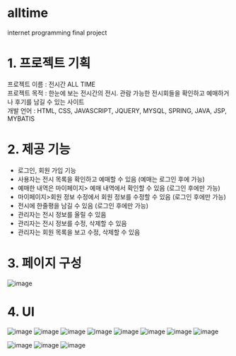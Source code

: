 # alltime
internet programming final project
# 1. 프로젝트 기획 
프로젝트 이름 : 전시간 ALL TIME  
프로젝트 목적 : 한눈에 보는 전시간의 전시. 관람 가능한 전시회들을 확인하고 예매하거나 후기를 남길 수 있는 사이트   
개발 언어 : HTML, CSS, JAVASCRIPT, JQUERY, MYSQL, SPRING, JAVA, JSP, MYBATIS  

# 2. 제공 기능
- 로그인, 회원 가입 기능
- 사용자는 전시 목록을 확인하고 예매할 수 있음 (예매는 로그인 후에 가능)
- 예매한 내역은 마이페이지> 예매 내역에서 확인할 수 있음 (로그인 후에만 가능)
- 마이페이지>회원 정보 수정에서 회원 정보를 수정할 수 있음 (로그인 후에만 가능)
- 전시에 한줄평을 남길 수 있음 (로그인 후에만 가능)
- 관리자는 전시 정보를 올릴 수 있음
- 관리자는 전시 정보를 수정, 삭제할 수 있음 
- 관리자는 회원 목록을 보고 수정, 삭제할 수 있음

# 3. 페이지 구성   
![image](https://user-images.githubusercontent.com/13061461/102786129-5acd3580-43e2-11eb-8b24-4610e9fecc2c.png)
 
 
 
 # 4. UI
![image](https://user-images.githubusercontent.com/13061461/102786316-a67fdf00-43e2-11eb-9e88-d38b7d8e9d69.png)
![image](https://user-images.githubusercontent.com/13061461/102786321-a849a280-43e2-11eb-825d-75d7fb0efe34.png)
![image](https://user-images.githubusercontent.com/13061461/102786330-ac75c000-43e2-11eb-9847-902c5a6c6550.png)
![image](https://user-images.githubusercontent.com/13061461/102786333-ae3f8380-43e2-11eb-8b22-ee67fac2102e.png)
![image](https://user-images.githubusercontent.com/13061461/102786340-b0a1dd80-43e2-11eb-941b-a4d89864acd3.png)
![image](https://user-images.githubusercontent.com/13061461/102786348-b4356480-43e2-11eb-8267-1aca9298437c.png)
![image](https://user-images.githubusercontent.com/13061461/102786354-b7305500-43e2-11eb-9c0c-efba81701ecd.png)
![image](https://user-images.githubusercontent.com/13061461/102786360-ba2b4580-43e2-11eb-9c93-5b54a3e9380f.png)

![image](https://user-images.githubusercontent.com/13061461/102786367-bc8d9f80-43e2-11eb-880b-07b26413c0c0.png)
![image](https://user-images.githubusercontent.com/13061461/102786377-beeff980-43e2-11eb-9dbb-fff62760806c.png)
![image](https://user-images.githubusercontent.com/13061461/102786385-c31c1700-43e2-11eb-9114-31fdcda2f2ed.png)
